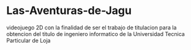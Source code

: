 # Las-Aventuras-de-Jagu
 videojuego 2D con la finalidad de ser el trabajo de titulacion para la obtencion del titulo de ingeniero informatico de la Universidad Tecnica Particular de Loja
